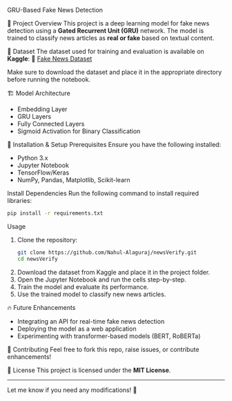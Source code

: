 GRU-Based Fake News Detection

📌 Project Overview
This project is a deep learning model for fake news detection using a **Gated Recurrent Unit (GRU)** network. The model is trained to classify news articles as **real or fake** based on textual content.

📂 Dataset
The dataset used for training and evaluation is available on **Kaggle**:
🔗 [Fake News Dataset](<https://www.kaggle.com/datasets/emineyetm/fake-news-detection-datasets/data>)

Make sure to download the dataset and place it in the appropriate directory before running the notebook.

🏗️ Model Architecture
- Embedding Layer
- GRU Layers
- Fully Connected Layers
- Sigmoid Activation for Binary Classification

🚀 Installation & Setup
 Prerequisites
Ensure you have the following installed:
- Python 3.x
- Jupyter Notebook
- TensorFlow/Keras
- NumPy, Pandas, Matplotlib, Scikit-learn

Install Dependencies
Run the following command to install required libraries:
```bash
pip install -r requirements.txt
```

Usage
1. Clone the repository:
   ```bash
   git clone https://github.com/Nahul-Alaguraj/newsVerify.git
   cd newsVerify
   ```
2. Download the dataset from Kaggle and place it in the project folder.
3. Open the Jupyter Notebook and run the cells step-by-step.
4. Train the model and evaluate its performance.
5. Use the trained model to classify new news articles.



🔥 Future Enhancements
- Integrating an API for real-time fake news detection
- Deploying the model as a web application
- Experimenting with transformer-based models (BERT, RoBERTa)

 🤝 Contributing
Feel free to fork this repo, raise issues, or contribute enhancements!

 📜 License
This project is licensed under the **MIT License**.

---
Let me know if you need any modifications! 🚀

